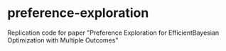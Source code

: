 # preference-exploration
Replication code for paper "Preference Exploration for EfficientBayesian Optimization with Multiple Outcomes"
